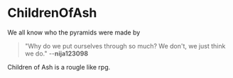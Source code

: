 # ChildrenOfAsh
We all know who the pyramids were made by
>"Why do we put ourselves through so much?  We don't, we just think we do." --__nija123098__

Children of Ash is a rougle like rpg.